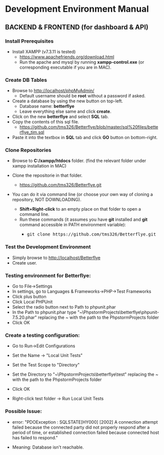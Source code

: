 # Development Environment Manual

## BACKEND & FRONTEND (for dashboard & API)

### Install Prerequisites

*   Install XAMPP (v7.3.11 is tested)
    *   <a href="https://www.apachefriends.org/download.html" target="_blank">https://www.apachefriends.org/download.html</a>
    *   Run the apache and mysql by running **xampp-control.exe** (or corresponding executable if you are in MAC).

### Create DB Tables

*   Browse to <a href="http://localhost/phpMyAdmin/" target="_blank">http://localhost/phpMyAdmin/</a>
    *   Default username should be **root** without a password if asked.
*   Create a database by using the new button on top-left.
    *   Database name: **betterflye**
    *   Leave everything else same and click **create**.
*   Click on the new **betterflye** and select **SQL** tab.
*   Copy the contents of this sql file.
    *   <a href="https://github.com/tms326/Betterflye/blob/master/sql%20files/betterflye_tim.sql" target="_blank">https://github.com/tms326/Betterflye/blob/master/sql%20files/betterflye_tim.sql</a>
*   Paste it into the textbox in **SQL** tab and click **GO** button on bottom-right.

### Clone Repositories

*   Browse to **C:/xampp/htdocs** folder. (find the relevant folder under xampp installation in MAC)
*   Clone the repositorie in that folder.
    *  <a href="https://github.com/tms326/Betterflye.git" target="_blank">https://github.com/tms326/Betterflye.git</a>
*   You can do it via command line (or choose your own way of cloning a repository, NOT DOWNLOADING).  

    *   **Shift+Right-click** to an empty place on that folder to open a command line.
    *   Run these commands (it assumes you have **git** installed and **git** command accessible in PATH environment variable):
        *   <pre>git clone https://github.com/tms326/Betterflye.git</pre>



### Test the Development Environment

*   Simply browse to <a href="http://localhost/Betterflye" target="_blank">http://localhost/Betterflye</a>
*   Create user.

### Testing environment for Betterflye:

*   Go to File->Settings
*   In settings, go to Languages & Frameworks->PHP->Test Frameworks
*   Click plus button
*   Click Local PHPUnit
*   Select the radio button next to Path to phpunit.phar
*   In the Path to phpunit.phar type "~\PhpstormProjects\betterflye\phpunit-7.5.20.phar" replacing the ~ with the path to the PhpstormProjects folder
*   Click OK

### Create a testing configuration:

*   Go to Run->Edit Configurations
*   Set the Name -> "Local Unit Tests"
*   Set the Test Scope to "Directory"
*   Set the Directory to "~\PhpstormProjects\betterflye\test" replacing the ~ with the path to the PhpstormProjects folder
*   Click OK

*   Right-click test folder -> Run Local Unit Tests


### Possible Issue:

*   error: "PDOException : SQLSTATE[HY000] [2002] A connection attempt failed because the connected party did not properly respond after a period of time, or established connection failed because connected host has failed to respond."

*   Meaning: Database isn't reachable.
